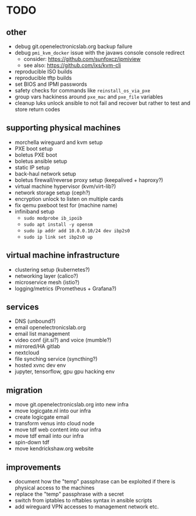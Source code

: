 # TODO

## other
- debug git.openelectronicslab.org backup failure
- debug `pmi_kvm_docker` issue with the javaws console console redirect
  - consider: https://github.com/sunfoxcz/ipmiview
  - see also: https://github.com/ixs/kvm-cli
- reproducible ISO builds
- reproducible tftp builds
- set BIOS and IPMI passwords
- safety checks for commands like `reinstall_os_via_pxe`
- group vars hackiness around `pxe_mac` and `pxe_file` variables
- cleanup luks unlock ansible to not fail and recover but rather to test
  and store return codes

## supporting physical machines
- morchella wireguard and kvm setup
- PXE boot setup
- boletus PXE boot
- boletus ansible setup
- static IP setup
- back-haul network setup
- boletus firewall/reverse proxy setup (keepalived + haproxy?)
- virtual machine hypervisor (kvm/virt-lib?)
- network storage setup (ceph?)
- encryption unlock to listen on multiple cards
- fix qemu pxeboot test for (machine name)
- infiniband setup
    - `sudo modprobe ib_ipoib`
    - `sudo apt install -y opensm`
    - `sudo ip addr add 10.0.0.10/24 dev ibp2s0`
    - `sudo ip link set ibp2s0 up`

## virtual machine infrastructure
- clustering setup (kubernetes?)
- networking layer (calico?)
- microservice mesh (istio?)
- logging/metrics (Prometheus + Grafana?)

## services
- DNS (unbound?)
- email openelectronicslab.org
- email list management
- video conf (jit.si?) and voice (mumble?)
- mirrored/HA gitlab
- nextcloud
- file synching service (syncthing?)
- hosted xvnc dev env
- jupyter, tensorflow, gpu gpu hacking env

## migration
- move git.openelectronicslab.org into new infra
- move logicgate.nl into our infra
- create logicgate email
- transform venus into cloud node
- move tdf web content into our infra
- move tdf email into our infra
- spin-down tdf
- move kendrickshaw.org website

## improvements
- document how the "temp" passphrase can be exploited if there is physical
  access to the machines
- replace the "temp" passphrase with a secret
- switch from iptables to nftables syntax in ansible scripts
- add wireguard VPN accesses to management network etc.
